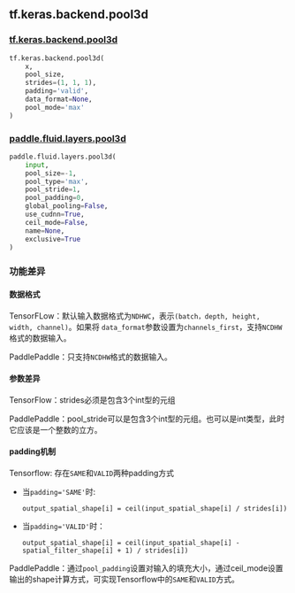 ## tf.keras.backend.pool3d

### [tf.keras.backend.pool3d](https://www.tensorflow.org/api_docs/python/tf/keras/backend/pool3d?hl=th&authuser=0)

```python
tf.keras.backend.pool3d(
    x,
    pool_size,
    strides=(1, 1, 1),
    padding='valid',
    data_format=None,
    pool_mode='max'
)
```

### [paddle.fluid.layers.pool3d](https://www.paddlepaddle.org.cn/documentation/docs/zh/1.5/api_cn/layers_cn/nn_cn.html#pool3d)

```python
paddle.fluid.layers.pool3d(
    input,
    pool_size=-1,
    pool_type='max',
    pool_stride=1,
    pool_padding=0,
    global_pooling=False,
    use_cudnn=True,
    ceil_mode=False,
    name=None,
    exclusive=True
)
```

### 功能差异

#### 数据格式

TensorFLow：默认输入数据格式为`NDHWC`，表示`(batch，depth, height, width, channel)`。如果将 `data_format`参数设置为`channels_first`，支持`NCDHW`格式的数据输入。

PaddlePaddle：只支持`NCDHW`格式的数据输入。

#### 参数差异

TensorFlow：strides必须是包含3个int型的元组

PaddlePaddle：pool_stride可以是包含3个int型的元组。也可以是int类型，此时它应该是一个整数的立方。

#### padding机制

Tensorflow: 存在`SAME`和`VALID`两种padding方式

- 当`padding='SAME'`时:

  ```
  output_spatial_shape[i] = ceil(input_spatial_shape[i] / strides[i])
  ```

- 当`padding='VALID'`时：

  ```
  output_spatial_shape[i] = ceil(input_spatial_shape[i] - spatial_filter_shape[i] + 1) / strides[i])
  ```

PaddlePaddle：通过`pool_padding`设置对输入的填充大小，通过ceil_mode设置输出的shape计算方式，可实现Tensorflow中的`SAME`和`VALID`方式。

